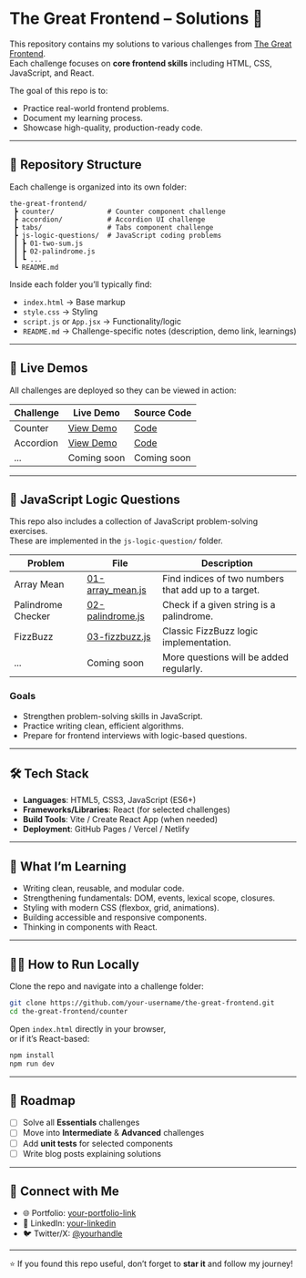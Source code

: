 # The Great Frontend – Solutions 🚀

This repository contains my solutions to various challenges from [The Great Frontend](https://thegreatfrontend.com/).  
Each challenge focuses on **core frontend skills** including HTML, CSS, JavaScript, and React.  

The goal of this repo is to:
- Practice real-world frontend problems.
- Document my learning process.
- Showcase high-quality, production-ready code.

---

## 📂 Repository Structure

Each challenge is organized into its own folder:

```
the-great-frontend/
 ┣ counter/             # Counter component challenge
 ┣ accordion/           # Accordion UI challenge
 ┣ tabs/                # Tabs component challenge
 ┣ js-logic-questions/  # JavaScript coding problems
 ┃ ┣ 01-two-sum.js
 ┃ ┣ 02-palindrome.js
 ┃ ┗ ...
 ┗ README.md
```

Inside each folder you’ll typically find:
- `index.html` → Base markup
- `style.css` → Styling
- `script.js` or `App.jsx` → Functionality/logic
- `README.md` → Challenge-specific notes (description, demo link, learnings)

---

## 🚀 Live Demos

All challenges are deployed so they can be viewed in action:

| Challenge  | Live Demo | Source Code |
|------------|-----------|-------------|
| Counter    | [View Demo](https://yourusername.github.io/the-great-frontend/counter) | [Code](./counter) |
| Accordion  | [View Demo](https://yourusername.github.io/the-great-frontend/accordion) | [Code](./accordion) |
| ...        | Coming soon | Coming soon |

---


## 🧩 JavaScript Logic Questions

This repo also includes a collection of JavaScript problem-solving exercises.  
These are implemented in the `js-logic-question/` folder.

| Problem | File | Description |
|---------|------|-------------|
| Array Mean | [01-array_mean.js](./js-logic-question/01-two-sum.js) | Find indices of two numbers that add up to a target. |
| Palindrome Checker | [02-palindrome.js](./js-logic-question/02-palindrome.js) | Check if a given string is a palindrome. |
| FizzBuzz | [03-fizzbuzz.js](./js-logic-question/03-fizzbuzz.js) | Classic FizzBuzz logic implementation. |
| ... | Coming soon | More questions will be added regularly. |

### Goals
- Strengthen problem-solving skills in JavaScript.
- Practice writing clean, efficient algorithms.
- Prepare for frontend interviews with logic-based questions.

---

## 🛠️ Tech Stack

- **Languages**: HTML5, CSS3, JavaScript (ES6+)
- **Frameworks/Libraries**: React (for selected challenges)
- **Build Tools**: Vite / Create React App (when needed)
- **Deployment**: GitHub Pages / Vercel / Netlify

---

## 📖 What I’m Learning

- Writing clean, reusable, and modular code.
- Strengthening fundamentals: DOM, events, lexical scope, closures.
- Styling with modern CSS (flexbox, grid, animations).
- Building accessible and responsive components.
- Thinking in components with React.

---

## 🧑‍💻 How to Run Locally

Clone the repo and navigate into a challenge folder:

```bash
git clone https://github.com/your-username/the-great-frontend.git
cd the-great-frontend/counter
```

Open `index.html` directly in your browser,  
or if it’s React-based:

```bash
npm install
npm run dev
```

---

## 📌 Roadmap

- [ ] Solve all **Essentials** challenges
- [ ] Move into **Intermediate** & **Advanced** challenges
- [ ] Add **unit tests** for selected components
- [ ] Write blog posts explaining solutions

---

## 🤝 Connect with Me

- 🌐 Portfolio: [your-portfolio-link](#)
- 💼 LinkedIn: [your-linkedin](#)
- 🐦 Twitter/X: [@yourhandle](#)

---

⭐ If you found this repo useful, don’t forget to **star it** and follow my journey!
